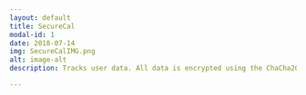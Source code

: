 ```yaml
---
layout: default
title: SecureCal
modal-id: 1
date: 2018-07-14
img: SecureCalIMG.png
alt: image-alt
description: Tracks user data. All data is encrypted using the ChaCha20 stream cipher. Written in python. Project available at <a href="https://www.bitbucket.org/ashears/securecal">SecureCal repo</a>

---
```

